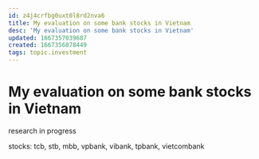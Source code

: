 ```yaml
---
id: z4j4crfbg0uxt0l8rd2nva6
title: My evaluation on some bank stocks in Vietnam
desc: 'My evaluation on some bank stocks in Vietnam'
updated: 1667357039687
created: 1667356878449
tags: topic.investment
---
```

# My evaluation on some bank stocks in Vietnam

research in progress

stocks: tcb, stb, mbb, vpbank, vibank, tpbank, vietcombank
